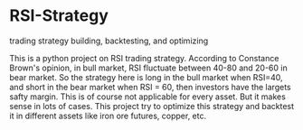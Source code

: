 # RSI-Strategy
trading strategy building, backtesting, and optimizing

This is a python project on RSI trading strategy. 
According to Constance Brown's opinion, in bull market, RSI fluctuate between 40-80 and 20-60 in bear market. 
So the strategy here is long in the bull market when RSI=40, and short in the bear market when RSI = 60, then
investors have the largets safty margin. This is of course not applicable for every asset. But it makes sense 
in lots of cases. 
This project try to optimize this strategy and backtest it in different assets like iron ore futures, copper, etc.

